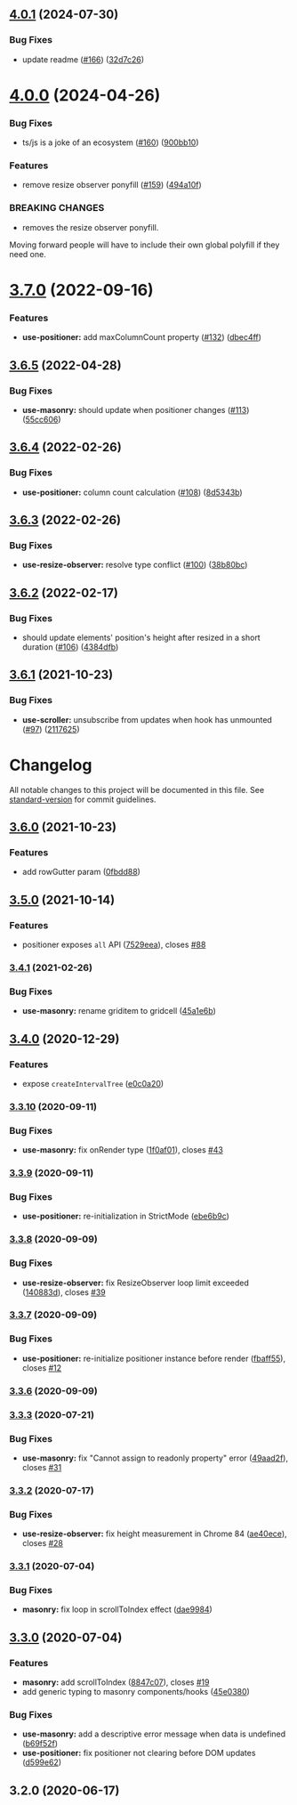 ## [4.0.1](https://github.com/jaredLunde/masonic/compare/v4.0.0...v4.0.1) (2024-07-30)

### Bug Fixes

- update readme ([#166](https://github.com/jaredLunde/masonic/issues/166)) ([32d7c26](https://github.com/jaredLunde/masonic/commit/32d7c263ac327d293786d40d02d82b319ed0bc6d))

# [4.0.0](https://github.com/jaredLunde/masonic/compare/v3.7.0...v4.0.0) (2024-04-26)

### Bug Fixes

- ts/js is a joke of an ecosystem ([#160](https://github.com/jaredLunde/masonic/issues/160)) ([900bb10](https://github.com/jaredLunde/masonic/commit/900bb10fa0ebc8e4be0e02393a3949c70511016f))

### Features

- remove resize observer ponyfill ([#159](https://github.com/jaredLunde/masonic/issues/159)) ([494a10f](https://github.com/jaredLunde/masonic/commit/494a10f002a11ba81104c3877ee179f659f47c2b))

### BREAKING CHANGES

- removes the resize observer ponyfill.

Moving forward people will have to include their own global polyfill if they need one.

# [3.7.0](https://github.com/jaredLunde/masonic/compare/v3.6.5...v3.7.0) (2022-09-16)

### Features

- **use-positioner:** add maxColumnCount property ([#132](https://github.com/jaredLunde/masonic/issues/132)) ([dbec4ff](https://github.com/jaredLunde/masonic/commit/dbec4ff86e869b303d7648bebb3e28faa7adc7b3))

## [3.6.5](https://github.com/jaredLunde/masonic/compare/v3.6.4...v3.6.5) (2022-04-28)

### Bug Fixes

- **use-masonry:** should update when positioner changes ([#113](https://github.com/jaredLunde/masonic/issues/113)) ([55cc606](https://github.com/jaredLunde/masonic/commit/55cc6068c31386afdb82e679c9b8a9de7eb8d95c))

## [3.6.4](https://github.com/jaredLunde/masonic/compare/v3.6.3...v3.6.4) (2022-02-26)

### Bug Fixes

- **use-positioner:** column count calculation ([#108](https://github.com/jaredLunde/masonic/issues/108)) ([8d5343b](https://github.com/jaredLunde/masonic/commit/8d5343bf5b3fffc9f607102ecc42d3b735770c1e))

## [3.6.3](https://github.com/jaredLunde/masonic/compare/v3.6.2...v3.6.3) (2022-02-26)

### Bug Fixes

- **use-resize-observer:** resolve type conflict ([#100](https://github.com/jaredLunde/masonic/issues/100)) ([38b80bc](https://github.com/jaredLunde/masonic/commit/38b80bc9b9fc5017ee863bdb51578a456acbb416))

## [3.6.2](https://github.com/jaredLunde/masonic/compare/v3.6.1...v3.6.2) (2022-02-17)

### Bug Fixes

- should update elements' position's height after resized in a short duration ([#106](https://github.com/jaredLunde/masonic/issues/106)) ([4384dfb](https://github.com/jaredLunde/masonic/commit/4384dfb1739da79db351941c068e61d62cf2f84c))

## [3.6.1](https://github.com/jaredLunde/masonic/compare/v3.6.0...v3.6.1) (2021-10-23)

### Bug Fixes

- **use-scroller:** unsubscribe from updates when hook has unmounted ([#97](https://github.com/jaredLunde/masonic/issues/97)) ([2117625](https://github.com/jaredLunde/masonic/commit/2117625fb14b27b5f33a3a8121cbb83a62de5b5c))

# Changelog

All notable changes to this project will be documented in this file. See [standard-version](https://github.com/conventional-changelog/standard-version) for commit guidelines.

## [3.6.0](https://github.com/jaredLunde/masonic/compare/v3.5.0...v3.6.0) (2021-10-23)

### Features

- add rowGutter param ([0fbdd88](https://github.com/jaredLunde/masonic/commit/0fbdd889f99991aa212945ce35eb980942269e10))

## [3.5.0](https://github.com/jaredLunde/masonic/compare/v3.4.1...v3.5.0) (2021-10-14)

### Features

- positioner exposes `all` API ([7529eea](https://github.com/jaredLunde/masonic/commit/7529eea9db23aacbf3ae070dc089236f2e1caf48)), closes [#88](https://github.com/jaredLunde/masonic/issues/88)

### [3.4.1](https://github.com/jaredLunde/masonic/compare/v3.4.0...v3.4.1) (2021-02-26)

### Bug Fixes

- **use-masonry:** rename griditem to gridcell ([45a1e6b](https://github.com/jaredLunde/masonic/commit/45a1e6bd9883144b3e6b74a75f5c0ce2cc9633ad))

## [3.4.0](https://github.com/jaredLunde/masonic/compare/v3.3.10...v3.4.0) (2020-12-29)

### Features

- expose `createIntervalTree` ([e0c0a20](https://github.com/jaredLunde/masonic/commit/e0c0a208ae5054eb42cc813ccf96979693c9ae50))

### [3.3.10](https://github.com/jaredLunde/masonic/compare/v3.3.9...v3.3.10) (2020-09-11)

### Bug Fixes

- **use-masonry:** fix onRender type ([1f0af01](https://github.com/jaredLunde/masonic/commit/1f0af0141c055ab9dc86d37e1c8f25e993d17f99)), closes [#43](https://github.com/jaredLunde/masonic/issues/43)

### [3.3.9](https://github.com/jaredLunde/masonic/compare/v3.3.8...v3.3.9) (2020-09-11)

### Bug Fixes

- **use-positioner:** re-initialization in StrictMode ([ebe6b9c](https://github.com/jaredLunde/masonic/commit/ebe6b9cf164ef881fa4dc808df1142d679fe3ecc))

### [3.3.8](https://github.com/jaredLunde/masonic/compare/v3.3.7...v3.3.8) (2020-09-09)

### Bug Fixes

- **use-resize-observer:** fix ResizeObserver loop limit exceeded ([140883d](https://github.com/jaredLunde/masonic/commit/140883d7360a3f24b9aba251eb29575fdd2e8377)), closes [#39](https://github.com/jaredLunde/masonic/issues/39)

### [3.3.7](https://github.com/jaredLunde/masonic/compare/v3.3.6...v3.3.7) (2020-09-09)

### Bug Fixes

- **use-positioner:** re-initialize positioner instance before render ([fbaff55](https://github.com/jaredLunde/masonic/commit/fbaff55b29a1cddad5437d7f76f69a5213a5a452)), closes [#12](https://github.com/jaredLunde/masonic/issues/12)

### [3.3.6](https://github.com/jaredLunde/masonic/compare/v3.3.3...v3.3.6) (2020-09-09)

### [3.3.3](https://github.com/jaredLunde/masonic/compare/v3.3.2...v3.3.3) (2020-07-21)

### Bug Fixes

- **use-masonry:** fix "Cannot assign to readonly property" error ([49aad2f](https://github.com/jaredLunde/masonic/commit/49aad2f210b434dd3aec91fd320a007b21267df8)), closes [#31](https://github.com/jaredLunde/masonic/issues/31)

### [3.3.2](https://github.com/jaredLunde/masonic/compare/v3.3.1...v3.3.2) (2020-07-17)

### Bug Fixes

- **use-resize-observer:** fix height measurement in Chrome 84 ([ae40ece](https://github.com/jaredLunde/masonic/commit/ae40ecec906340b9fb17821acab471f5820091c1)), closes [#28](https://github.com/jaredLunde/masonic/issues/28)

### [3.3.1](https://github.com/jaredLunde/masonic/compare/v3.3.0...v3.3.1) (2020-07-04)

### Bug Fixes

- **masonry:** fix loop in scrollToIndex effect ([dae9984](https://github.com/jaredLunde/masonic/commit/dae99847fe29d7c9b50141f8035968143680b292))

## [3.3.0](https://github.com/jaredLunde/masonic/compare/v3.2.0...v3.3.0) (2020-07-04)

### Features

- **masonry:** add scrollToIndex ([8847c07](https://github.com/jaredLunde/masonic/commit/8847c074dd171fd2a53cc9fec2aae76e814e0aa2)), closes [#19](https://github.com/jaredLunde/masonic/issues/19)
- add generic typing to masonry components/hooks ([45e0380](https://github.com/jaredLunde/masonic/commit/45e0380f0b366c1729436fe6d7370ae3fd36fdf2))

### Bug Fixes

- **use-masonry:** add a descriptive error message when data is undefined ([b69f52f](https://github.com/jaredLunde/masonic/commit/b69f52f6821ac9cd95bfa6bf97a81a9efba008c2))
- **use-positioner:** fix positioner not clearing before DOM updates ([d599e62](https://github.com/jaredLunde/masonic/commit/d599e62b29f31153343c9a83c87134c5144ecb8d))

## 3.2.0 (2020-06-17)
